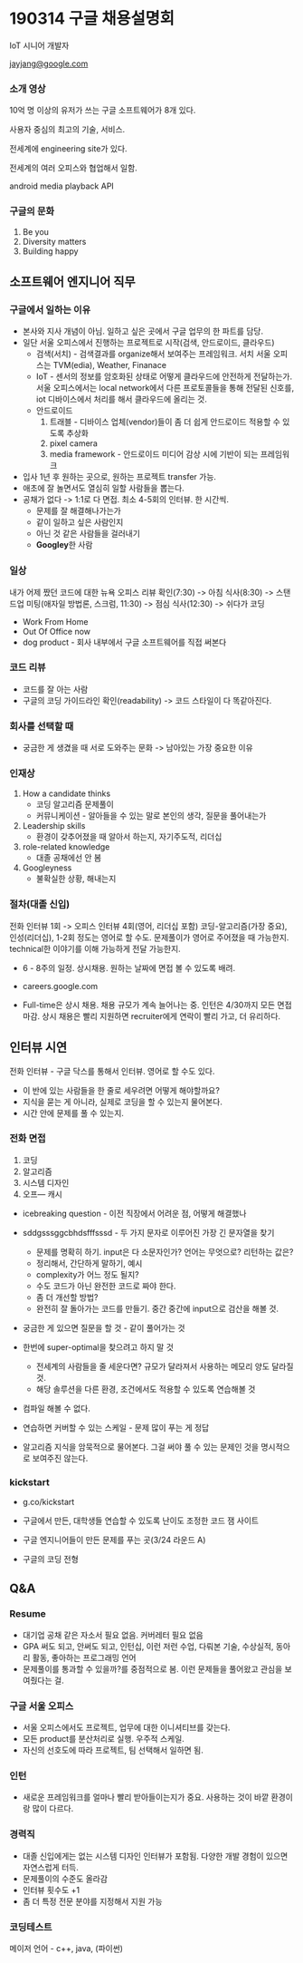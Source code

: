 # 190314 구글 채용설명회

IoT 시니어 개발자

jayjang@google.com



### 소개 영상

10억 명 이상의 유저가 쓰는 구글 소프트웨어가 8개 있다.

사용자 중심의 최고의 기술, 서비스.

전세계에 engineering site가 있다.

전세계의 여러 오피스와 협업해서 일함.

android media playback API



### 구글의 문화

1. Be you
2. Diversity matters
3. Building happy



## 소프트웨어 엔지니어 직무

### 구글에서 일하는 이유

- 본사와 지사 개념이 아님. 일하고 싶은 곳에서 구글 업무의 한 파트를 담당.
- 일단 서울 오피스에서 진행하는 프로젝트로 시작(검색, 안드로이드, 클라우드)
  - 검색(서치) - 검색결과를 organize해서 보여주는 프레임워크. 서치 서울 오피스는 TVM(edia), Weather, Finanace
  - IoT - 센서의 정보를 암호화된 상태로 어떻게 클라우드에 안전하게 전달하는가. 서울 오피스에서는 local network에서 다른 프로토콜들을 통해 전달된 신호를, iot 디바이스에서 처리를 해서 클라우드에 올리는 것.
  - 안드로이드
    1. 트래블 - 디바이스 업체(vendor)들이 좀 더 쉽게 안드로이드 적용할 수 있도록 추상화
    2. pixel camera
    3. media framework - 안드로이드 미디어 감상 시에 기반이 되는 프레임워크
- 입사 1년 후 원하는 곳으로, 원하는 프로젝트 transfer 가능.
- 애초에 잘 놀면서도 열심히 일할 사람들을 뽑는다.
- 공채가 없다 -> 1:1로 다 면접. 최소 4-5회의 인터뷰. 한 시간씩.
  - 문제를 잘 해결해나가는가
  - 같이 일하고 싶은 사람인지
  - 아닌 것 같은 사람들을 걸러내기
  - **Googley**한 사람



### 일상

내가 어제 짰던 코드에 대한 뉴욕 오피스 리뷰 확인(7:30) -> 아침 식사(8:30) -> 스탠드업 미팅(애자일 방법론, 스크럼, 11:30) -> 점심 식사(12:30) -> 쉬다가 코딩



- Work From Home
- Out Of Office now
- dog product - 회사 내부에서 구글 소프트웨어를 직접 써본다



### 코드 리뷰

- 코드를 잘 아는 사람
- 구글의 코딩 가이드라인 확인(readability) -> 코드 스타일이 다 똑같아진다.



### 회사를 선택할 때

- 궁금한 게 생겼을 때 서로 도와주는 문화 -> 남아있는 가장 중요한 이유



### 인재상

1. How a candidate thinks
   - 코딩 알고리즘 문제풀이
   - 커뮤니케이션 - 알아들을 수 있는 말로 본인의 생각, 질문을 풀어내는가
2. Leadership skills
   - 환경이 갖추어졌을 때 알아서 하는지, 자기주도적, 리더십
3. role-related knowledge
   - 대졸 공채에선 안 봄
4. Googleyness
   - 불확실한 상황, 해내는지



### 절차(대졸 신입)

전화 인터뷰 1회 -> 오피스 인터뷰 4회(영어, 리더십 포함) 코딩-알고리즘(가장 중요), 인성(리더십), 1-2회 정도는 영어로 할 수도. 문제풀이가 영어로 주어졌을 때 가능한지. technical한 이야기를 이해 가능하게 전달 가능한지.

- 6 - 8주의 일정. 상시채용. 원하는 날짜에 면접 볼 수 있도록 배려. 
- careers.google.com

- Full-time은 상시 채용. 채용 규모가 계속 늘어나는 중. 인턴은 4/30까지 모든 면접 마감. 상시 채용은 빨리 지원하면 recruiter에게 연락이 빨리 가고, 더 유리하다.



## 인터뷰 시연

전화 인터뷰 - 구글 닥스를 통해서 인터뷰. 영어로 할 수도 있다.

- 이 반에 있는 사람들을 한 줄로 세우려면 어떻게 해야할까요?
- 지식을 묻는 게 아니라, 실제로 코딩을 할 수 있는지 물어본다.
- 시간 안에 문제를 풀 수 있는지.



### 전화 면접

1. 코딩
2. 알고리즘
3. 시스템 디자인
4. 오프— 캐시



- icebreaking question - 이전 직장에서 어려운 점, 어떻게 해결했나
- sddgsssggcbhdsfffsssd - 두 가지 문자로 이루어진 가장 긴 문자열을 찾기
  - 문제를 명확히 하기. input은 다 소문자인가? 언어는 무엇으로? 리턴하는 값은?
  - 정리해서, 간단하게 말하기, 예시
  - complexity가 어느 정도 될지?
  - 수도 코드가 아닌 완전한 코드로 짜야 한다.
  - 좀 더 개선할 방법?
  - 완전히 잘 돌아가는 코드를 만들기. 중간 중간에 input으로 검산을 해볼 것.



- 궁금한 게 있으면 질문을 할 것 - 같이 풀어가는 것
- 한번에 super-optimal을 찾으려고 하지 말 것
  - 전세계의 사람들을 줄 세운다면? 규모가 달라져서 사용하는 메모리 양도 달라질 것.
  - 해당 솔루션을 다른 환경, 조건에서도 적용할 수 있도록 연습해볼 것
- 컴파일 해볼 수 없다.



- 연습하면 커버할 수 있는 스케일 - 문제 많이 푸는 게 정답
- 알고리즘 지식을 암묵적으로 물어본다. 그걸 써야 풀 수 있는 문제인 것을 명시적으로 보여주진 않는다.



### kickstart

- g.co/kickstart

- 구글에서 만든, 대학생들 연습할 수 있도록 난이도 조정한 코드 잼 사이트
- 구글 엔지니어들이 만든 문제를 푸는 곳(3/24 라운드 A)
- 구글의 코딩 전형





## Q&A

### Resume

- 대기업 공채 같은 자소서 필요 없음. 커버레터 필요 없음
- GPA 써도 되고, 안써도 되고, 인턴십, 이런 저런 수업, 다뤄본 기술, 수상실적, 동아리 활동, 좋아하는 프로그래밍 언어
- 문제풀이를 통과할 수 있을까?를 중점적으로 봄. 이런 문제들을 풀어왔고 관심을 보여줬다는 걸.



### 구글 서울 오피스

- 서울 오피스에서도 프로젝트, 업무에 대한 이니셔티브를 갖는다.
- 모든 product를 분산처리로 실행. 우주적 스케일.
- 자신의 선호도에 따라 프로젝트, 팀 선택해서 일하면 됨.



### 인턴

- 새로운 프레임워크를 얼마나 빨리 받아들이는지가 중요. 사용하는 것이 바깥 환경이랑 많이 다르다.



### 경력직

- 대졸 신입에게는 없는 시스템 디자인 인터뷰가 포함됨. 다양한 개발 경험이 있으면 자연스럽게 터득.
- 문제풀이의 수준도 올라감
- 인터뷰 횟수도 +1
- 좀 더 특정 전문 분야를 지정해서 지원 가능



### 코딩테스트

메이저 언어 - c++, java, (파이썬)